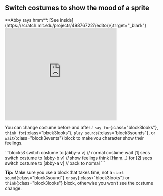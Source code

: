 ## Switch costumes to show the mood of a sprite

<div style="display: flex; flex-wrap: wrap">
<div style="flex-basis: 250px; flex-grow: 1">
<div>
**Abby says hmm**: [See inside](https://scratch.mit.edu/projects/498767227/editor){:target="_blank"}
<div class="scratch-preview" style="margin-right: 15px;">
  <iframe allowtransparency="true" width="365" height="302" src="https://scratch.mit.edu/projects/embed/498767227/?autostart=false" frameborder="0"></iframe>
</div>

You can change costume before and after a `say for`{:class="block3looks"}, `think for`{:class="block3looks"}, `play sounds`{:class="block3sounds"}, or `wait`{:class="block3events"} block to make you character show their feelings.
</div>
<div>
```blocks3
switch costume to [abby-a v] // normal costume
wait [1] secs
switch costume to [abby-b v] // show feelings
think [Hmm...] for [2] secs
switch costume to [abby-a v] // back to normal
```

**Tip:** Make sure you use a block that takes time, not a `start sound`{:class="block3sound"} or `say`{:class="block3looks"} or `think`{:class="block3looks"} block, otherwise you won't see the costume change.
</div>
</div>
